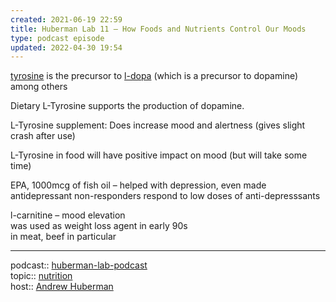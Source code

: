 ```yaml
---
created: 2021-06-19 22:59
title: Huberman Lab 11 – How Foods and Nutrients Control Our Moods
type: podcast episode
updated: 2022-04-30 19:54
---
```

   
[tyrosine](../../www/neuroscience/tyrosine.md) is the precursor to [l-dopa](/not_created.md) (which is a precursor to dopamine) among others   
   
Dietary L-Tyrosine supports the production of dopamine.   
   
L-Tyrosine supplement: Does increase mood and alertness (gives slight crash after use)   
   
L-Tyrosine in food will have positive impact on mood (but will take some time)   
   
EPA, 1000mcg of fish oil – helped with depression, even made antidepressant non-responders respond to low doses of anti-depresssants   
   
l-carnitine – mood elevation   
was used as weight loss agent in early 90s   
in meat, beef in particular   
   
   
---   
podcast:: [huberman-lab-podcast](../../www/neuroscience/huberman-lab-podcast.md)   
topic:: [nutrition](/not_created.md)   
host:: [Andrew Huberman](../../www/Andrew%20Huberman.md)